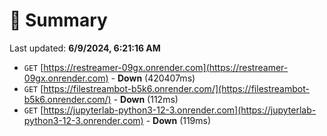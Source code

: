 # 📖 Summary
Last updated: **6/9/2024, 6:21:16 AM**

- `GET` [https://restreamer-09gx.onrender.com](https://restreamer-09gx.onrender.com) - **Down** (420407ms)
- `GET` [https://filestreambot-b5k6.onrender.com/](https://filestreambot-b5k6.onrender.com/) - **Down** (112ms)
- `GET` [https://jupyterlab-python3-12-3.onrender.com](https://jupyterlab-python3-12-3.onrender.com) - **Down** (119ms)
